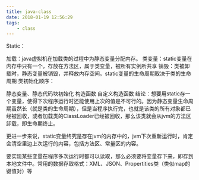 ```yaml
---
title: java-class
date: 2018-01-19 12:56:29
tags:
    - class 
---
```


Static：

加载：java虚拟机在加载类的过程中为静态变量分配内存。
类变量：static变量在内存中只有一个，存放在方法区，属于类变量，被所有实例所共享
销毁：类被卸载时，静态变量被销毁，并释放内存空间。static变量的生命周期取决于类的生命周期
类初始化顺序：

静态变量、静态代码块初始化
构造函数
自定义构造函数
结论：想要用static存一个变量，使得下次程序运行时还能使用上次的值是不可行的。因为静态变量生命周期虽然长（就是类的生命周期），但是当程序执行完，也就是该类的所有对象都已经被回收，或者加载类的ClassLoader已经被回收，那么该类就会从jvm的方法区卸载，即生命期终止。

更进一步来说，static变量终究是存在jvm的内存中的，jvm下次重新运行时，肯定会清空里边上次运行的内容，包括方法区、常量区的内容。

要实现某些变量在程序多次运行时都可以读取，那么必须要将变量存下来，即存到本地文件中。常用的数据存取格式：XML、JSON、Propertities类（类似map的键值对）等